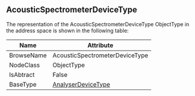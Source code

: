 <!-- objecttype -->
## AcousticSpectrometerDeviceType
The representation of the AcousticSpectrometerDeviceType ObjectType in the address space is shown in the following table:  

|Name|Attribute|
|---|---|
|BrowseName|AcousticSpectrometerDeviceType|
|NodeClass|ObjectType|
|IsAbtract|False|
|BaseType|[AnalyserDeviceType](../../ObjectTypes/AnalyserDeviceType/readme.md)|

